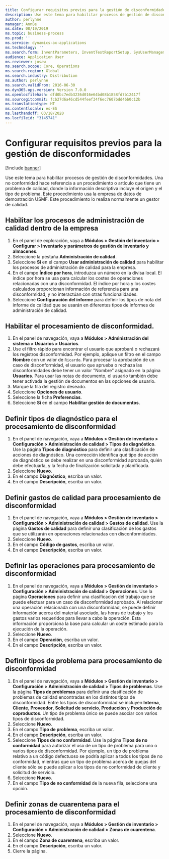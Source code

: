 ```yaml
---
title: Configurar requisitos previos para la gestión de disconformidades
description: Use este tema para habilitar procesos de gestión de disconformidades.
author: perlynne
manager: AnnBe
ms.date: 08/19/2019
ms.topic: business-process
ms.prod: ''
ms.service: dynamics-ax-applications
ms.technology: ''
ms.search.form: InventParameters, InventTestReportSetup, SysUserManagement, SysUserSetup, InventTestDiagnosticType, InventTestMiscCharges, InventTestOperation, InventProblemType, InventProblemTypeSetup, InventQuarantineZone
audience: Application User
ms.reviewer: josaw
ms.search.scope: Core, Operations
ms.search.region: Global
ms.search.industry: Distribution
ms.author: perlynne
ms.search.validFrom: 2016-06-30
ms.dyn365.ops.version: Version 7.0.0
ms.openlocfilehash: dfd0bc7edb3236d016e64bd08b1858fd7b12417f
ms.sourcegitcommit: fcb27d6a46cd544feef34f6ec7607bdd46b0c12b
ms.translationtype: HT
ms.contentlocale: es-ES
ms.lasthandoff: 03/18/2020
ms.locfileid: "3145741"
---
```

# <a name="set-up-prerequisites-for-nonconformance-management"></a>Configurar requisitos previos para la gestión de disconformidades

[!include [banner](../../includes/banner.md)]

Use este tema para habilitar procesos de gestión de disconformidades. Una no conformidad hace referencia a un procedimiento o artículo que tiene un problema de calidad, donde la información descriptiva incluye el origen y el tipo de problema. Este procedimiento usa la empresa de datos de demostración USMF. Este procedimiento lo realiza normalmente un gestor de calidad.


## <a name="enable-quality-management-processes-within-the-company"></a>Habilitar los procesos de administración de calidad dentro de la empresa
1. En el panel de exploración, vaya a **Módulos > Gestión del inventario > Configurar > Inventario y parámetros de gestión de inventario y almacenes**.
2. Seleccione la pestaña **Administración de calidad**.
3. Seleccione **Sí** en el campo **Usar administración de calidad** para habilitar los procesos de administración de calidad para la empresa.
4. En el campo **Índice por hora**, introduzca un número en la divisa local. El índice por hora se usa para calcular los costes de operaciones relacionadas con una disconformidad. El índice por hora y los costes calculados proporcionan información de referencia para una disconformidad, y no interactúan con otras funcionalidades.  
5. Seleccione **Configuración del informe** para definir los tipos de nota del informe de calidad que se usarán en diferentes tipos de informes de administración de calidad.

## <a name="enable-user-for-nonconformance-processing"></a>Habilitar el procesamiento de disconformidad.
1. En el panel de navegación, vaya a **Módulos > Administración del sistema > Usuarios > Usuarios**. 
2. Use el filtro rápido para encontrar el usuario que aprobará o rechazará los registros disconformidad. Por ejemplo, aplique un filtro en el campo **Nombre** con un valor de `Ricardo`. Para procesar la aprobación de un caso de disconformidad, el usuario que aprueba o rechaza las disconformidades debe tener un valor "Nombre" asignado en la página **Usuarios**. Para usar las notas de documento, el usuario también debe tener activada la gestión de documentos en las opciones de usuario.  
3. Marque la fila del registro deseado.
4. Seleccione **Opciones de usuario**.
5. Seleccione la ficha **Preferencias**.
6. Seleccione **Sí** en el campo **Habilitar gestión de documentos**.

## <a name="define-diagnostic-types-for-nonconformance-processing"></a>Definir tipos de diagnóstico para el procesamiento de disconformidad
1. En el panel de navegación, vaya a **Módulos > Gestión de inventario > Configuración > Administración de calidad > Tipos de diagnóstico**. Use la página **Tipos de diagnóstico** para definir una clasificación de acciones de diagnóstico. Una corrección identifica qué tipo de acción de diagnóstico se debe realizar en una disconformidad aprobada, quién debe efectuarla, y la fecha de finalización solicitada y planificada.  
2. Seleccione **Nuevo**.
3. En el campo **Diagnóstico**, escriba un valor.
4. En el campo **Descripción**, escriba un valor.

## <a name="define-quality-charges-for-nonconformance-processing"></a>Definir gastos de calidad para procesamiento de disconformidad
1. En el panel de navegación, vaya a **Módulos > Gestión de inventario > Configuración > Administración de calidad > Gastos de calidad**. Use la página **Gastos de calidad** para definir una clasificación de los gastos que se utilizarán en operaciones relacionadas con disconformidades.  
2. Seleccione **Nuevo**.
3. En el campo **Código de gastos**, escriba un valor.
4. En el campo **Descripción**, escriba un valor.

## <a name="define-the-operations-for-nonconformance-processing"></a>Definir las operaciones para procesamiento de disconformidad
1. En el panel de navegación, vaya a **Módulos > Gestión de inventario > Configuración > Administración de calidad > Operaciones**. Use la página **Operaciones** para definir una clasificación del trabajo que se puede efectuar para un caso de disconformidad aprobado. Al relacionar una operación relacionada con una disconformidad, se puede definir información acerca del material asociado, las horas de trabajo y los gastos varios requeridos para llevar a cabo la operación. Esta información proporciona la base para calcular un coste estimado para la ejecución de la operación.  
2. Seleccione **Nuevo**.
3. En el campo **Operación**, escriba un valor.
4. En el campo **Descripción**, escriba un valor.

## <a name="define-problem-types-for-nonconformance-processing"></a>Definir tipos de problema para procesamiento de disconformidad
1. En el panel de navegación, vaya a **Módulos > Gestión de inventario > Configuración > Administración de calidad > Tipos de problemas**. Use la página **Tipos de problemas** para definir una clasificación de problemas de calidad encontradas en los distintos tipos de disconformidad. Entre los tipos de disconformidad se incluyen **Interna**, **Cliente**, **Proveedor**, **Solicitud de servicio**, **Producción** y **Producción de coproductos**. Un tipo de problema único se puede asociar con varios tipos de disconformidad.  
2. Seleccione **Nuevo**.
3. En el campo **Tipo de problema**, escriba un valor.
4. En el campo **Descripción**, escriba un valor.
5. Seleccione **Tipos de no conformidad**. Use la página **Tipos de no conformidad** para autorizar el uso de un tipo de problema para uno o varios tipos de disconformidad. Por ejemplo, un tipo de problema relativo a un código defectuoso se podría aplicar a todos los tipos de no conformidad, mientras que un tipo de problema acerca de quejas del cliente sólo se puede aplicar a los tipos de no conformidad de cliente y solicitud de servicio.  
6. Seleccione **Nuevo**.
7. En el campo **Tipo de no conformidad** de la nueva fila, seleccione una opción.

## <a name="define-quarantine-zones-for-nonconformance-processing"></a>Definir zonas de cuarentena para el procesamiento de disconformidad
1. En el panel de navegación, vaya a **Módulos > Gestión de inventario > Configuración > Administración de calidad > Zonas de cuarentena**.
2. Seleccione **Nuevo**.
3. En el campo **Zona de cuarentena**, escriba un valor.
4. En el campo **Descripción**, escriba un valor.
5. Cierre la página.

